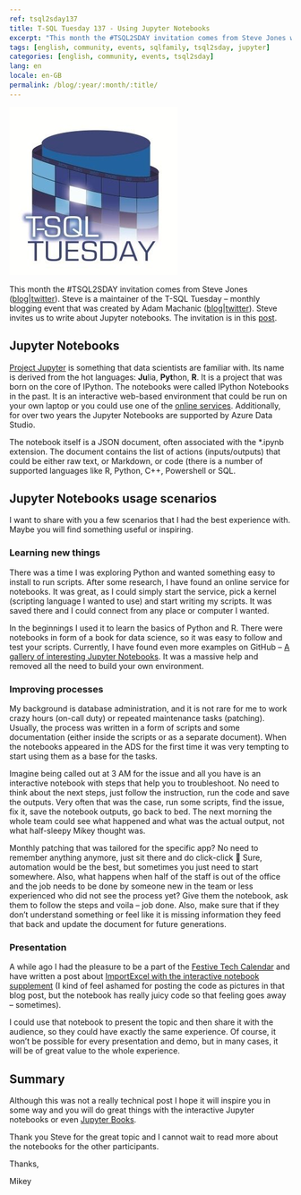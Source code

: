 ```yaml
---
ref: tsql2sday137
title: T-SQL Tuesday 137 - Using Jupyter Notebooks
excerpt: "This month the #TSQL2SDAY invitation comes from Steve Jones who asks us to write about Jupyter notebooks."
tags: [english, community, events, sqlfamily, tsql2sday, jupyter]
categories: [english, community, events, tsql2sday]
lang: en
locale: en-GB
permalink: /blog/:year/:month/:title/
---
```


[![T-SQL Tuesday Logo](/assets/images/t-sql-tuesday-logo.jpg)](http://tsqltuesday.com/2021/04/06/t-sql-tuesday-137-using-notebooks-every-day/ "T-SQL Tuesday invitation")

This month the #TSQL2SDAY invitation comes from Steve Jones ([blog](https://voiceofthedba.wordpress.com/)\|[twitter](https://twitter.com/way0utwest)). Steve is a maintainer of the T-SQL Tuesday – monthly blogging event that was created by Adam Machanic ([blog](http://dataeducation.com/)\|[twitter](https://twitter.com/AdamMachanic)). Steve invites us to write about Jupyter notebooks. The invitation is in this [post](http://tsqltuesday.com/2021/04/06/t-sql-tuesday-137-using-notebooks-every-day/).

## Jupyter Notebooks
[Project Jupyter](https://jupyter.org/) is something that data scientists are familiar with. Its name is derived from the hot languages: **Ju**lia, **Pyt**hon, **R**. It is a project that was born on the core of IPython. The notebooks were called IPython Notebooks in the past. It is an interactive web-based environment that could be run on your own laptop or you could use one of the [online services](https://jupyter.org/try). Additionally, for over two years the Jupyter Notebooks are supported by Azure Data Studio.

The notebook itself is a JSON document, often associated with the *.ipynb extension. The document contains the list of actions (inputs/outputs) that could be either raw text, or Markdown, or code (there is a number of supported languages like R, Python, C++, Powershell or SQL.

## Jupyter Notebooks usage scenarios
I want to share with you a few scenarios that I had the best experience with. Maybe you will find something useful or inspiring.

### Learning new things
There was a time I was exploring Python and wanted something easy to install to run scripts. After some research, I have found an online service for notebooks. It was great, as I could simply start the service, pick a kernel (scripting language I wanted to use) and start writing my scripts. It was saved there and I could connect from any place or computer I wanted.

In the beginnings I used it to learn the basics of Python and R. There were notebooks in form of a book for data science, so it was easy to follow and test your scripts. Currently, I have found even more examples on GitHub – [A gallery of interesting Jupyter Notebooks](https://github.com/jupyter/jupyter/wiki/A-gallery-of-interesting-Jupyter-Notebooks). It was a massive help and removed all the need to build your own environment.

### Improving processes
My background is database administration, and it is not rare for me to work crazy hours (on-call duty) or repeated maintenance tasks (patching). Usually, the process was written in a form of scripts and some documentation (either inside the scripts or as a separate document). When the notebooks appeared in the ADS for the first time it was very tempting to start using them as a base for the tasks.

Imagine being called out at 3 AM for the issue and all you have is an interactive notebook with steps that help you to troubleshoot. No need to think about the next steps, just follow the instruction, run the code and save the outputs. Very often that was the case, run some scripts, find the issue, fix it, save the notebook outputs, go back to bed. The next morning the whole team could see what happened and what was the actual output, not what half-sleepy Mikey thought was.

Monthly patching that was tailored for the specific app? No need to remember anything anymore, just sit there and do click-click 🙂 Sure, automation would be the best, but sometimes you just need to start somewhere. Also, what happens when half of the staff is out of the office and the job needs to be done by someone new in the team or less experienced who did not see the process yet? Give them the notebook, ask them to follow the steps and voila – job done. Also, make sure that if they don’t understand something or feel like it is missing information they feed that back and update the document for future generations.

### Presentation
A while ago I had the pleasure to be a part of the [Festive Tech Calendar](https://festivetechcalendar.com/) and have written a post about [ImportExcel with the interactive notebook supplement](https://www.bronowski.it/blog/2020/12/the-ms-excel-an-unexpected-journey-with-powershell/) (I kind of feel ashamed for posting the code as pictures in that blog post, but the notebook has really juicy code so that feeling goes away – sometimes).

I could use that notebook to present the topic and then share it with the audience, so they could have exactly the same experience. Of course, it won’t be possible for every presentation and demo, but in many cases, it will be of great value to the whole experience.

## Summary
Although this was not a really technical post I hope it will inspire you in some way and you will do great things with the interactive Jupyter notebooks or even [Jupyter Books](https://jupyterbook.org/intro.html).

Thank you Steve for the great topic and I cannot wait to read more about the notebooks for the other participants.

Thanks,

Mikey
